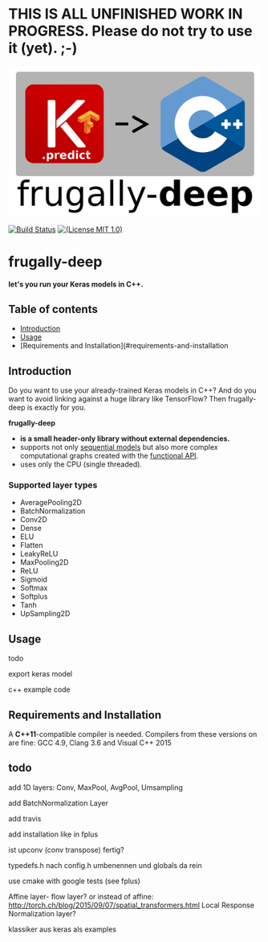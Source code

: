 # THIS IS ALL UNFINISHED WORK IN PROGRESS. Please do not try to use it (yet). ;-)

![logo](logo/fdeep.png)

[![Build Status](https://travis-ci.org/Dobiasd/frugally-deel.svg?branch=master)][travis]
[![(License MIT 1.0)](https://img.shields.io/badge/license-MIT%201.0-blue.svg)][license]

[travis]: https://travis-ci.org/Dobiasd/frugally-deep
[license]: LICENSE


frugally-deep
=============
**let's you run your Keras models in C++.**


Table of contents
-----------------
  * [Introduction](#introduction)
  * [Usage](#usage)
  * [Requirements and Installation](#requirements-and-installation


Introduction
------------

Do you want to use your already-trained Keras models in C++? And do you want to avoid linking against a huge library like TensorFlow? Then frugally-deep is exactly for you.

**frugally-deep**

* **is a small header-only library without external dependencies.**
* supports not only [sequential models](https://keras.io/getting-started/sequential-model-guide/) but also more complex computational graphs created with the [functional API](https://keras.io/getting-started/functional-api-guide/).
* uses only the CPU (single threaded).


### Supported layer types

* AveragePooling2D
* BatchNormalization
* Conv2D
* Dense
* ELU
* Flatten
* LeakyReLU
* MaxPooling2D
* ReLU
* Sigmoid
* Softmax
* Softplus
* Tanh
* UpSampling2D


Usage
-----

todo

export keras model

c++ example code



Requirements and Installation
-----------------------------

A **C++11**-compatible compiler is needed. Compilers from these versions on are fine: GCC 4.9, Clang 3.6 and Visual C++ 2015





todo
----

add 1D layers: Conv, MaxPool, AvgPool, Umsampling

add BatchNormalization Layer

add travis

add installation like in fplus

ist upconv (conv transpose) fertig?

typedefs.h nach config.h umbenennen und globals da rein

use cmake with google tests (see fplus)

Affine layer- flow layer?
or instead of affine: http://torch.ch/blog/2015/09/07/spatial_transformers.html
Local Response Normalization layer?

klassiker aus keras als examples